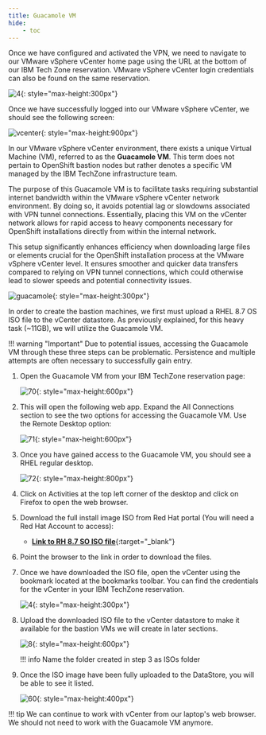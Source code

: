 ```yaml
---
title: Guacamole VM
hide:
    - toc
---
```


Once we have configured and activated the VPN, we need to navigate to our VMware vSphere vCenter home page using the URL at the bottom of our IBM Tech Zone reservation. VMware vSphere vCenter login credentials can also be found on the same reservation.

![4](images/guacamole-config.png){: style="max-height:300px"}

Once we have successfully logged into our VMware vSphere vCenter, we should see the following screen:

![vcenter](images/vCenter.png){: style="max-height:900px"}

In our VMware vSphere vCenter environment, there exists a unique Virtual Machine (VM), referred to as the **Guacamole VM**. This term does not pertain to OpenShift bastion nodes but rather denotes a specific VM managed by the IBM TechZone infrastructure team.

The purpose of this Guacamole VM is to facilitate tasks requiring substantial internet bandwidth within the VMware vSphere vCenter network environment. By doing so, it avoids potential lag or slowdowns associated with VPN tunnel connections. Essentially, placing this VM on the vCenter network allows for rapid access to heavy components necessary for OpenShift installations directly from within the internal network.

This setup significantly enhances efficiency when downloading large files or elements crucial for the OpenShift installation process at the VMware vSphere vCenter level. It ensures smoother and quicker data transfers compared to relying on VPN tunnel connections, which could otherwise lead to slower speeds and potential connectivity issues.

![guacamole](images/guacamole.png){: style="max-height:300px"}

In order to create the bastion machines, we first must upload a RHEL 8.7 OS ISO file to the vCenter datastore. As previously explained, for this heavy task (~11GB), we will utilize the Guacamole VM.

!!! warning "Important"
    Due to potential issues, accessing the Guacamole VM through these three steps can be problematic. Persistence and multiple attempts are often necessary to successfully gain entry.

1. Open the Guacamole VM from your IBM TechZone reservation page:

    ![70](images/guacamole-link.png){: style="max-height:600px"}

1. This will open the following web app. Expand the All Connections section to see the two options for accessing the Guacamole VM. Use the Remote Desktop option:

    ![71](images/guacamole-allconnections.png){: style="max-height:600px"}

1. Once you have gained access to the Guacamole VM, you should see a RHEL regular desktop.

    ![72](images/guacamole-desktop.png){: style="max-height:800px"}

1. Click on Activities at the top left corner of the desktop and click on Firefox to open the web browser.

1. Download the full install image ISO from Red Hat portal (You will need a Red Hat Account to access):

    - [**Link to RH 8.7 SO ISO file**](https://access.redhat.com/downloads/content/479/ver=/rhel---8/8.7/x86_64/product-software){:target="_blank"}

1. Point the browser to the link in order to download the files.

1. Once we have downloaded the ISO file, open the vCenter using the bookmark located at the bookmarks toolbar. You can find the credentials for the vCenter in your IBM TechZone reservation.

    ![4](images/vcenter-link.png){: style="max-height:300px"}

1. Upload the downloaded ISO file to the vCenter datastore to make it available for the bastion VMs we will create in later sections.

    ![8](images/iso-upload-vcenter.png){: style="max-height:600px"}

    !!! info
        Name the folder created in step 3 as ISOs folder

1. Once the ISO image have been fully uploaded to the DataStore, you will be able to see it listed.

    ![60](images/vcenter-iso-listed.png){: style="max-height:400px"}

!!! tip
    We can continue to work with vCenter from our laptop's web browser. We should not need to work with the Guacamole VM anymore.
